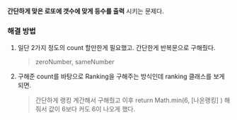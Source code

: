**간단하게 맞은 로또에 갯수에 맞게 등수를 출력** 시키는 문제다.

### 해결 방법
1. 일단 2가지 정도의 count 할만한게 필요했고. 간단한게 반복문으로 구해줬다.
	> zeroNumber, sameNumber

2. 구해준 count를 바탕으로 Ranking을 구해주는 방식인데 ranking 클래스를 보게되면.
	> 간단하게 랭킹 계간해서 구해줬고 이후  return Math.min(6, [나온랭킹] ) 해줘서 값이 6보다 커도 6이 나오게 했다.